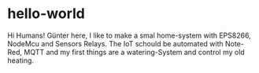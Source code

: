 # hello-world

Hi Humans!
Günter here, I like to make a smal home-system with EPS8266, NodeMcu and Sensors Relays. The IoT schould be automated with Note-Red, MQTT and my first things are a watering-System and control my old heating.
